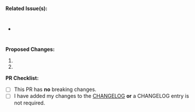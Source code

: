 **Related Issue(s):** 

- #

**Proposed Changes:**

1. 
2. 

**PR Checklist:**

- [ ] This PR has **no** breaking changes.
- [ ] I have added my changes to the [CHANGELOG](https://github.com/stac-api-extensions/fields/blob/main/CHANGELOG.md) **or** a CHANGELOG entry is not required.
